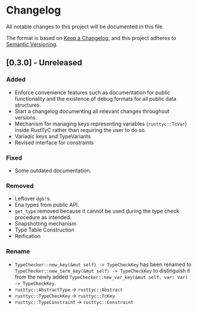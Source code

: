 # Changelog
All notable changes to this project will be documented in this file.

The format is based on [Keep a Changelog](https://keepachangelog.com/en/1.0.0/),
and this project adheres to [Semantic Versioning](https://semver.org/spec/v2.0.0.html).

## [0.3.0] - Unreleased
### Added
- Enforce convenience features such as documentation for public functionality and the existence of debug formats for all public data structures.
- Start a changelog documenting all relevant changes throughout versions.
- Mechanism for managing keys representing variables (`rusttyc::TcVar`) inside RustTyC rather than requiring the user to do so.
- Variadic keys and TypeVariants
- Revised interface for constraints

### Fixed
- Some outdated documentation.

### Removed
- Leftover `dgb!`s.
- Ena types from public API.
- `get_type` removed because it cannot be used during the type check procedure as intended.
- Snapshotting mechanism
- Type Table Construction
- Reification

### Rename
- `TypeChecker::new_key(&mut self) -> TypeCheckKey` has been renamed to `TypeChecker::new_term_key(&mut self) -> TypeCheckKey` to distinguish it from the newly added `TypeChecker::new_var_key(&mut self, var: Var) -> TypeCheckKey`.
- `rusttyc::AbstractType` -> `rusttyc::Abstract`
- `rusttyc::TypeCheckKey` -> `rusttyc::TcKey`
- `rusttyc::TypeConstraint` -> `rusttyc::Constraint`

